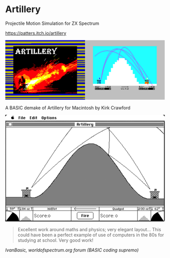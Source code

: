 # Artillery
Projectile Motion Simulation for ZX Spectrum

https://patters.itch.io/artillery

[![Artillery Screenshots](images/artillery.png "Artillery Screenshots")](https://patters.itch.io/artillery)

A BASIC demake of Artillery for Macintosh by Kirk Crawford

[![Macintosh Artillery](images/artillery_mac.png "Macintosh Artillery")](https://kirkanddonna.com/kirk/artillery)

> Excellent work around maths and physics; very elegant layout...
This could have been a perfect example of use of computers in the 80s for studying at school.
Very good work!

_IvanBasic, worldofspectrum.org forum (BASIC coding supremo)_

